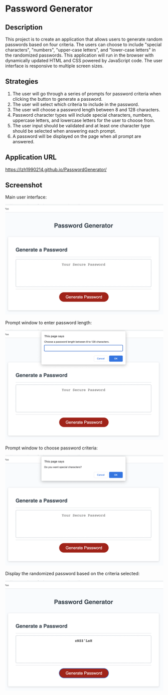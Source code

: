 # Password Generator

## Description

This project is to create an application that allows users to generate random passwords based on four criteria. The users can choose to include "special characters", "numbers", "upper-case letters", and "lower-case letters" in the randomized passwords. This application will run in the browser with dynamically updated HTML and CSS powered by JavaScript code. The user interface is responsive to multiple screen sizes.


## Strategies

1. The user will go through a series of prompts for password criteria when clicking the button to generate a password.
2. The user will select which criteria to include in the password.
3. The user will choose a password length between 8 and 128 characters.
4. Password character types will include special characters, numbers, uppercase letters, and lowercase letters for the user to choose from.
5. The user input should be validated and at least one character type should be selected when answering each prompt.
6. A password will be displayed on the page when all prompt are answered.

## Application URL

https://lzh1990214.github.io/PasswordGenerator/

## Screenshot

Main user interface:

![Main page with a red 'generate password" button.](./Assets/S-1.png)

Prompt window to enter password length:

![Prompt window to enter password length.](./Assets/S-2.png)

Prompt window to choose password criteria:

![Prompt window to choose password criteria.](./Assets/S-3.png)

Display the randomized password based on the criteria selected:

![Display the randomized password based on the criteria selected.](./Assets/S-4.png)


